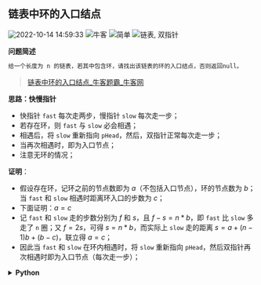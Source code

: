 ## 链表中环的入口结点
<!--START_SECTION:badge-->

![2022-10-14 14:59:33](https://img.shields.io/static/v1?label=last%20modify&message=2022-10-14%2014%3A59%3A33&color=yellowgreen&style=flat-square)
![牛客](https://img.shields.io/static/v1?label=source&message=%E7%89%9B%E5%AE%A2&color=green&style=flat-square)
![简单](https://img.shields.io/static/v1?label=level&message=%E7%AE%80%E5%8D%95&color=yellow&style=flat-square)
![链表, 双指针](https://img.shields.io/static/v1?label=tags&message=%E9%93%BE%E8%A1%A8%2C%20%E5%8F%8C%E6%8C%87%E9%92%88&color=orange&style=flat-square)

<!--END_SECTION:badge-->
<!--info
tags: [链表, 快慢指针]
source: 牛客
level: 简单
number: '0003'
name: 链表中环的入口结点
companies: []
-->

<summary><b>问题简述</b></summary>

```txt
给一个长度为 n 的链表，若其中包含环，请找出该链表的环的入口结点，否则返回null。
```
> [链表中环的入口结点_牛客题霸_牛客网](https://www.nowcoder.com/practice/253d2c59ec3e4bc68da16833f79a38e4)

<!-- 
<details><summary><b>详细描述</b></summary>

```txt
```

</details>
-->


<!-- <div align="center"><img src="../../../_assets/xxx.png" height="300" /></div> -->

<summary><b>思路：快慢指针</b></summary>

- 快指针 `fast` 每次走两步，慢指针 `slow` 每次走一步；
- 若存在环，则 `fast` 与 `slow` 必会相遇；
- 相遇后，将 `slow` 重新指向 `pHead`，然后，双指针正常每次走一步；
- 当再次相遇时，即为入口节点；
- 注意无环的情况；

**证明**：
- 假设存在环，记环之前的节点数即为 $a$（不包括入口节点），环的节点数为 $b$；当 `fast` 和 `slow` 相遇时距离环入口的步数为 $c$；
- 下面证明：$a=c$
- 记 `fast` 和 `slow` 走的步数分别为 $f$ 和 $s$，且 $f-s = n*b$，即 `fast` 比 `slow` 多走了 `n` 圈；又 $f=2s$，可得 $s=n*b$，而实际上 `slow` 走的距离 $s=a + (n-1)b + (b-c)$，联立得 $a=c$；
- 因此当 `fast` 和 `slow` 在环内相遇时，将 `slow` 重新指向 `pHead`，然后双指针再次相遇时即为入口节点（每次走一步）；

<details><summary><b>Python</b></summary>

```python
class Solution:
    def EntryNodeOfLoop(self, pHead: ListNode):
        # write code here

        no_cycle = True
        slow = fast = pHead
        while fast and fast.next:
            slow = slow.next
            fast = fast.next.next
            if slow == fast:
                no_cycle = False
                break

        if no_cycle:
            return None

        slow = pHead
        while slow != fast:
            slow = slow.next
            fast = fast.next

        return slow
```

</details>

